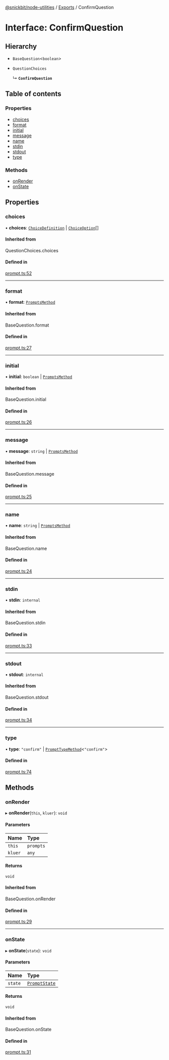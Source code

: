 [@snickbit/node-utilities](../README.md) / [Exports](../modules.md) / ConfirmQuestion

# Interface: ConfirmQuestion

## Hierarchy

- `BaseQuestion`<`boolean`\>

- `QuestionChoices`

  ↳ **`ConfirmQuestion`**

## Table of contents

### Properties

- [choices](ConfirmQuestion.md#choices)
- [format](ConfirmQuestion.md#format)
- [initial](ConfirmQuestion.md#initial)
- [message](ConfirmQuestion.md#message)
- [name](ConfirmQuestion.md#name)
- [stdin](ConfirmQuestion.md#stdin)
- [stdout](ConfirmQuestion.md#stdout)
- [type](ConfirmQuestion.md#type)

### Methods

- [onRender](ConfirmQuestion.md#onrender)
- [onState](ConfirmQuestion.md#onstate)

## Properties

### choices

• **choices**: [`ChoiceDefinition`](ChoiceDefinition.md) \| [`ChoiceOption`](../modules.md#choiceoption)[]

#### Inherited from

QuestionChoices.choices

#### Defined in

[prompt.ts:52](https://github.com/snickbit/snickbit.js/blob/3fd09b6/packages/node-utilities/src/prompt.ts#L52)

___

### format

• **format**: [`PromptsMethod`](../modules.md#promptsmethod)

#### Inherited from

BaseQuestion.format

#### Defined in

[prompt.ts:27](https://github.com/snickbit/snickbit.js/blob/3fd09b6/packages/node-utilities/src/prompt.ts#L27)

___

### initial

• **initial**: `boolean` \| [`PromptsMethod`](../modules.md#promptsmethod)

#### Inherited from

BaseQuestion.initial

#### Defined in

[prompt.ts:26](https://github.com/snickbit/snickbit.js/blob/3fd09b6/packages/node-utilities/src/prompt.ts#L26)

___

### message

• **message**: `string` \| [`PromptsMethod`](../modules.md#promptsmethod)

#### Inherited from

BaseQuestion.message

#### Defined in

[prompt.ts:25](https://github.com/snickbit/snickbit.js/blob/3fd09b6/packages/node-utilities/src/prompt.ts#L25)

___

### name

• **name**: `string` \| [`PromptsMethod`](../modules.md#promptsmethod)

#### Inherited from

BaseQuestion.name

#### Defined in

[prompt.ts:24](https://github.com/snickbit/snickbit.js/blob/3fd09b6/packages/node-utilities/src/prompt.ts#L24)

___

### stdin

• **stdin**: `internal`

#### Inherited from

BaseQuestion.stdin

#### Defined in

[prompt.ts:33](https://github.com/snickbit/snickbit.js/blob/3fd09b6/packages/node-utilities/src/prompt.ts#L33)

___

### stdout

• **stdout**: `internal`

#### Inherited from

BaseQuestion.stdout

#### Defined in

[prompt.ts:34](https://github.com/snickbit/snickbit.js/blob/3fd09b6/packages/node-utilities/src/prompt.ts#L34)

___

### type

• **type**: ``"confirm"`` \| [`PromptTypeMethod`](PromptTypeMethod.md)<``"confirm"``\>

#### Defined in

[prompt.ts:74](https://github.com/snickbit/snickbit.js/blob/3fd09b6/packages/node-utilities/src/prompt.ts#L74)

## Methods

### onRender

▸ **onRender**(`this`, `kluer`): `void`

#### Parameters

| Name | Type |
| :------ | :------ |
| `this` | `prompts` |
| `kluer` | `any` |

#### Returns

`void`

#### Inherited from

BaseQuestion.onRender

#### Defined in

[prompt.ts:29](https://github.com/snickbit/snickbit.js/blob/3fd09b6/packages/node-utilities/src/prompt.ts#L29)

___

### onState

▸ **onState**(`state`): `void`

#### Parameters

| Name | Type |
| :------ | :------ |
| `state` | [`PromptState`](PromptState.md) |

#### Returns

`void`

#### Inherited from

BaseQuestion.onState

#### Defined in

[prompt.ts:31](https://github.com/snickbit/snickbit.js/blob/3fd09b6/packages/node-utilities/src/prompt.ts#L31)
